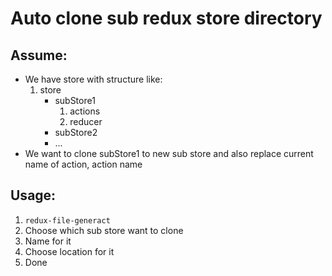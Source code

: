 # Auto clone sub redux store directory
## Assume:
- We have store with structure like:
    1. store
        - subStore1
            1. actions
            2. reducer
        - subStore2
        - ...
- We want to clone subStore1 to new sub store and also replace current name of action, action name

## Usage:
1. ```redux-file-generact```
2. Choose which sub store want to clone
3. Name for it
4. Choose location for it
5. Done
